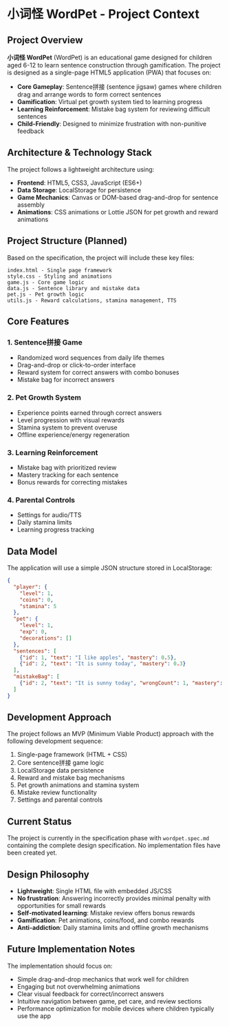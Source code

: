# 小词怪 WordPet - Project Context

## Project Overview

**小词怪 WordPet** (WordPet) is an educational game designed for children aged 6-12 to learn sentence construction through gamification. The project is designed as a single-page HTML5 application (PWA) that focuses on:

- **Core Gameplay**: Sentence拼接 (sentence jigsaw) games where children drag and arrange words to form correct sentences
- **Gamification**: Virtual pet growth system tied to learning progress
- **Learning Reinforcement**: Mistake bag system for reviewing difficult sentences
- **Child-Friendly**: Designed to minimize frustration with non-punitive feedback

## Architecture & Technology Stack

The project follows a lightweight architecture using:
- **Frontend**: HTML5, CSS3, JavaScript (ES6+)
- **Data Storage**: LocalStorage for persistence
- **Game Mechanics**: Canvas or DOM-based drag-and-drop for sentence assembly
- **Animations**: CSS animations or Lottie JSON for pet growth and reward animations

## Project Structure (Planned)

Based on the specification, the project will include these key files:
```
index.html - Single page framework
style.css - Styling and animations
game.js - Core game logic
data.js - Sentence library and mistake data
pet.js - Pet growth logic
utils.js - Reward calculations, stamina management, TTS
```

## Core Features

### 1. Sentence拼接 Game
- Randomized word sequences from daily life themes
- Drag-and-drop or click-to-order interface
- Reward system for correct answers with combo bonuses
- Mistake bag for incorrect answers

### 2. Pet Growth System
- Experience points earned through correct answers
- Level progression with visual rewards
- Stamina system to prevent overuse
- Offline experience/energy regeneration

### 3. Learning Reinforcement
- Mistake bag with prioritized review
- Mastery tracking for each sentence
- Bonus rewards for correcting mistakes

### 4. Parental Controls
- Settings for audio/TTS
- Daily stamina limits
- Learning progress tracking

## Data Model

The application will use a simple JSON structure stored in LocalStorage:
```json
{
  "player": {
    "level": 1,
    "coins": 0,
    "stamina": 5
  },
  "pet": {
    "level": 1,
    "exp": 0,
    "decorations": []
  },
  "sentences": [
    {"id": 1, "text": "I like apples", "mastery": 0.5},
    {"id": 2, "text": "It is sunny today", "mastery": 0.3}
  ],
  "mistakeBag": [
    {"id": 2, "text": "It is sunny today", "wrongCount": 1, "mastery": 0.3}
  ]
}
```

## Development Approach

The project follows an MVP (Minimum Viable Product) approach with the following development sequence:
1. Single-page framework (HTML + CSS)
2. Core sentence拼接 game logic
3. LocalStorage data persistence
4. Reward and mistake bag mechanisms
5. Pet growth animations and stamina system
6. Mistake review functionality
7. Settings and parental controls

## Current Status

The project is currently in the specification phase with `wordpet.spec.md` containing the complete design specification. No implementation files have been created yet.

## Design Philosophy

- **Lightweight**: Single HTML file with embedded JS/CSS
- **No frustration**: Answering incorrectly provides minimal penalty with opportunities for small rewards
- **Self-motivated learning**: Mistake review offers bonus rewards
- **Gamification**: Pet animations, coins/food, and combo rewards
- **Anti-addiction**: Daily stamina limits and offline growth mechanisms

## Future Implementation Notes

The implementation should focus on:
- Simple drag-and-drop mechanics that work well for children
- Engaging but not overwhelming animations
- Clear visual feedback for correct/incorrect answers
- Intuitive navigation between game, pet care, and review sections
- Performance optimization for mobile devices where children typically use the app